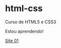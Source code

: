 # html-css
 Curso de HTML5 e CSS3

Estou aprendendo!

<a href="desafios/010c/android.html">Site 01</a>